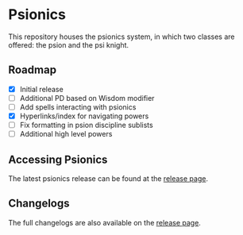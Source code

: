 # Psionics
This repository houses the psionics system, in which two classes are offered: the psion and the psi knight.

## Roadmap
- [x] Initial release
- [ ] Additional PD based on Wisdom modifier
- [ ] Add spells interacting with psionics
- [x] Hyperlinks/index for navigating powers
- [ ] Fix formatting in psion discipline sublists
- [ ] Additional high level powers

## Accessing Psionics
The latest psionics release can be found at the [release page](https://github.com/o-oayda/Psionics/releases).

## Changelogs
The full changelogs are also available on the [release page](https://github.com/o-oayda/Psionics/releases).